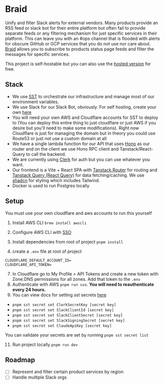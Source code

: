 # Braid

Unify and filter Slack alerts for external vendors. Many products provide an RSS feed or slack bot for their entire platform but often fail to provide separate feeds or any filtering mechanism for just specific services in their platform. This can leave you with an #ops channel that is flooded with alerts for obscure GitHub or GCP services that you do not use nor care about. [Braid](https://usebraid.com) allows you to subscribe to products status page feeds and filter the messages for specific services.

This project is self-hostable but you can also use the [hosted version](https://app.usebraid.com/sign-up) for free.

## Stack

- We use [SST](https://sst.dev/docs/) to orchestrate our infrastructure and manage most of our environment variables.
- We use Slack for our Slack Bot, obviously. For self hosting, create your own [here](https://api.slack.com/quickstart)
- You will need your own AWS and Cloudflare accounts for SST to deploy to (You can deploy this entire thing to just cloudflare or just AWS if you desire but you'll need to make some modifications). Right now Cloudflare is just for managing the domain but in theory you could use Route53 or just not use a custom domain at all
- We have a single lambda function for our API that uses [Hono](https://hono.dev/) as our router and on the client we use Hono RPC client and Tanstack/React-Query to call the backend.
- We are currently using [Clerk](https://clerk.com/) for auth but you can use whatever you want.
- Our frontend is a Vite + React SPA with [Tanstack Router](https://tanstack.com/router/latest) for routing and [Tanstack Query (React Query)](https://tanstack.com/query/latest) for data fetching/caching. We use [shadcn](https://ui.shadcn.com/docs) for styling which includes Tailwind.
- Docker is used to run Postgres locally

## Setup

You must use your own cloudflare and aws accounts to run this yourself

1. Install AWS CLI
   `brew install awscli`

2. Configure AWS CLI with [SSO](https://docs.aws.amazon.com/cli/latest/userguide/cli-configure-sso.html)
3. Install dependencies from root of project
   `pnpm install`
4. create a `.env` file at root of project

```
CLOUDFLARE_DEFAULT_ACCOUNT_ID=
CLOUDFLARE_API_TOKEN=
```

7. In Cloudflare go to My Profile > API Tokens and create a new token with Zone.DNS permissions for all zones. Add that token to the `.env`
8. Authenticate with AWS `pnpm run sso`. **You will need to reauthenticate every 24 hours.**
9. You can view docs for setting sst secrets [here](https://sst.dev/docs/component/secret/)

- `pnpm sst secret set ClerkSecretKey [secret key]`
- `pnpm sst secret set SlackClientId [secret key]`
- `pnpm sst secret set SlackClientSecret [secret key]`
- `pnpm sst secret set SlackSigningSecret [secret key]`
- `pnpm sst secret set ClaudeApiKey [secret key]`

You can validate your secrets are set by running `pnpm sst secret list`

11. Run project locally `pnpm run dev`

## Roadmap

- [ ] Represent and filter certain product services by region
- [ ] Handle multiple Slack orgs
